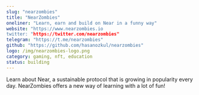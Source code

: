 ```yaml
---
slug: "nearzombies"
title: "NearZombies"
oneliner: "Learn, earn and build on Near in a funny way"
website: "https://www.nearzombies.io
twitter: "https://twitter.com/nearzombies"
telegram: "https://t.me/nearzombies"
github: "https://github.com/hasanozkul/nearzombies"
logo: /img/nearzombies-logo.png
category: gaming, nft, education
status: building
---
```


Learn about Near, a sustainable protocol that is growing in popularity every day. NearZombies offers a new way of learning with a lot of fun!

